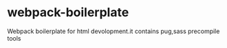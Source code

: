 # webpack-boilerplate
Webpack boilerplate for html devolopment.it contains pug,sass precompile tools

